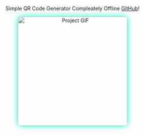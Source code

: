 <div align="center">
  <p>Simple QR Code Generator Compleately Offline <a href="https://github.com/your-github-username">GitHub</a>!</p>
  <img src="[https://media.giphy.com/media/3o7TKsQ8QrrjA6sQ48/giphy.gif](https://media0.giphy.com/media/v1.Y2lkPTc5MGI3NjExZHY3YnN3N3lmMmdlNDA1NmEwdzh2ajdwaGd2MTlxY2FoeGRyM2syNCZlcD12MV9pbnRlcm5hbF9naWZfYnlfaWQmY3Q9Zw/xUA7aS269qm5PX7fa0/giphy.gif)" alt="Project GIF" width="300" style="border-radius: 10px; box-shadow: 0 0 15px #00ffcc;">
</div>
